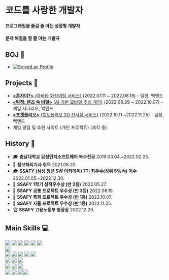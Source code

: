 # 코드를 사랑한 개발자

#### 프로그래밍을 즐길 줄 아는 성장형 개발자

#### 문제 해결을 할 줄 아는 개발자



## BOJ :gem:

- [![Solved.ac Profile](http://mazassumnida.wtf/api/v2/generate_badge?boj=iloveelsa)](https://solved.ac/iloveelsa)

<!--![hyp3rflow's solved.ac stats](https://github-readme-solvedac.hyp3rflow.vercel.app/api/?handle=iloveelsa)-->



## Projects :green_apple:

- [**<혼자야?>**   (아바타 화상미팅 서비스)](https://github.com/CLovesJava/honjaya)  (2022.07.11 ~ 2022.08.19) - 팀장, 백엔드
- [**<탐정: 렌즈 속 비밀>**   (AI 기반 모바일 추리 게임)](https://github.com/CLovesJava/the_detective-secrets_in_the_lens)  (2022.08.29 ~ 2022.10.07) - 게임 시나리오, 백엔드
- [**<포켓폴리오>**   (포트폴리오 3D 전시장 서비스)](https://github.com/CLovesJava/pocketfolio)  (2022.10.11 ~2022.11.25) - 팀장, 백엔드
- 게임 평점 및 추천 사이트 (개인 프로젝트)  (제작 중)



## History :calendar:

- :mortar_board: **충남대학교 감성인지소프트웨어 복수전공**   2019.03.04.~2022.02.25.
- :card_index: **정보처리기사 취득**   2021.08.20.
- :mortar_board: **SSAFY (삼성 청년 SW 아카데미) 7기 최우수(상위 5%內) 이수**   2022.01.05.~2022.12.30.
- :2nd_place_medal: **SSAFY 1학기 성적우수상 (반 2등)**   2022.05.27.
- :3rd_place_medal: **SSAFY 공통 프로젝트 우수상 (반 3등)**   2022.08.19.
- :1st_place_medal: **SSAFY 특화 프로젝트 우수상 (반 1등)**   2022.10.07.
- :1st_place_medal: **SSAFY 자율 프로젝트 우수상 (반 1등)**   2022.11.25.
- :trophy: **SSAFY 고용노동부 청장상**   2022.12.20.



## Main Skills 💻

<img src="https://img.shields.io/badge/Java-007396?style=flat-square&logo=Java&logoColor=white"/> <img src="https://img.shields.io/badge/Spring-6DB33F?style=flat-square&logo=Spring&logoColor=white"/> <img src="https://img.shields.io/badge/Spring Boot-6DB33F?style=flat-square&logo=Spring Boot&logoColor=white"/> <img src="https://img.shields.io/badge/Spring Security-6DB33F?style=flat-square&logo=Spring Security&logoColor=white"/> <img src="https://img.shields.io/badge/JPA-6DB33F?style=flat-square&logo=JPA&logoColor=white"/> <img src="https://img.shields.io/badge/MyBatis-6DB33F?style=flat-square&logo=MyBatis&logoColor=white"/><br><img src="https://img.shields.io/badge/MySQL-4479A1?style=flat-square&logo=MySQL&logoColor=black"/><br><img src="https://img.shields.io/badge/HTML5-E34F26?style=flat-square&logo=HTML5&logoColor=white"/> <img src="https://img.shields.io/badge/CSS3-1572B6?style=flat-square&logo=CSS3&logoColor=white"/> <img src="https://img.shields.io/badge/JavaScript-F7DF1E?style=flat-square&logo=JavaScript&logoColor=black"/> <img src="https://img.shields.io/badge/Bootstrap-7952B3?style=flat-square&logo=Bootstrap&logoColor=white"/> <img src="https://img.shields.io/badge/Vue.js-4fc08d?style=flat-square&logo=Vue.js&logoColor=white"/><br><img src="https://img.shields.io/badge/Amazon AWS-232F3E?style=flat-square&logo=Amazon AWS&logoColor=white"/> <img src="https://img.shields.io/badge/Ubuntu-E95420?style=flat-square&logo=Ubuntu&logoColor=white"/> <img src="https://img.shields.io/badge/NGINX-009639?style=flat-square&logo=NGINX&logoColor=white"/><br><img src="https://img.shields.io/badge/Python-3776AB?style=flat-square&logo=Python&logoColor=white"/> <img src="https://img.shields.io/badge/-A8B9CC?style=flat-square&logo=C&logoColor=white"/> <img src="https://img.shields.io/badge/Android Studio-3DDC84?style=flat-square&logo=Android Studio&logoColor=white"/><br><img src="https://img.shields.io/badge/GitHub-181717?style=flat-square&logo=GitHub&logoColor=white"/> <img src="https://img.shields.io/badge/GitLab-FCA121?style=flat-square&logo=GitLab&logoColor=white"/> <img src="https://img.shields.io/badge/Jira-0052CC?style=flat-square&logo=Jira&logoColor=white"/><img src="https://img.shields.io/badge/Figma-F24E1E?style=flat-square&logo=Figma&logoColor=white"/> 



<!--
**ClovesJava/ClovesJava** is a ✨ _special_ ✨ repository because its `README.md` (this file) appears on your GitHub profile.

Here are some ideas to get you started:

- 🔭 I’m currently working on ...
- 🌱 I’m currently learning ...
- 👯 I’m looking to collaborate on ...
- 🤔 I’m looking for help with ...
- 💬 Ask me about ...
- 📫 How to reach me: ...
- 😄 Pronouns: ...
- ⚡ Fun fact: ...
-->
